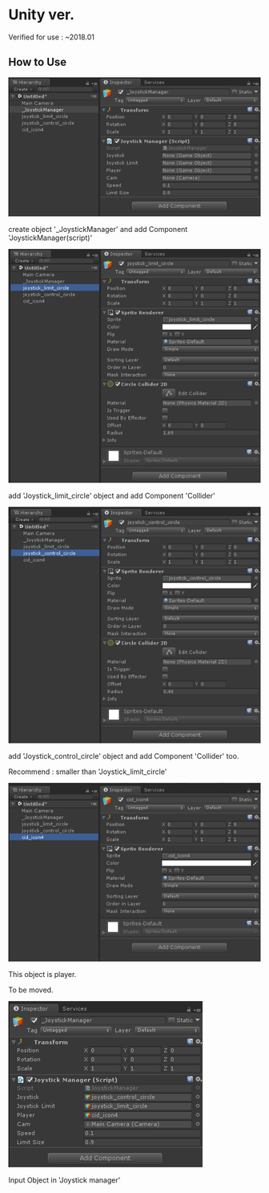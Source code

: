 # Unity ver.
Verified for use : ~2018.01

## How to Use
![0](/Unity/Help/help_0.PNG)

create object '_JoystickManager' and add Component 'JoystickManager(script)'

![1](/Unity/Help/help_1.PNG)

add 'Joystick_limit_circle' object and add Component 'Collider'

![2](/Unity/Help/help_2.PNG)

add 'Joystick_control_circle' object and add Component 'Collider' too.

Recommend : smaller than 'Joystick_limit_circle'

![3](/Unity/Help/help_3.PNG)

This object is player.

To be moved.

![4](/Unity/Help/help_4.PNG)

Input Object in 'Joystick manager'
